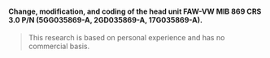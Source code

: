 #### Change, modification, and coding of the head unit FAW-VW MIB 869 CRS 3.0 P/N (5GG035869-A, 2GD035869-A, 17G035869-A).
> This research is based on personal experience and has no commercial basis.
